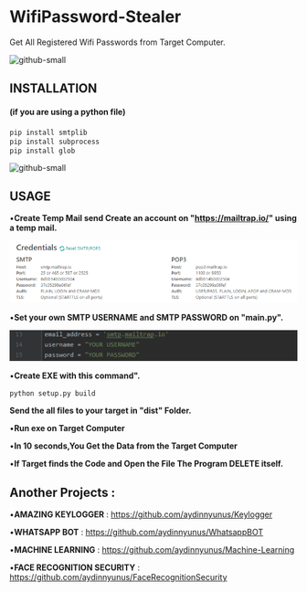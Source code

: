 # WifiPassword-Stealer
Get All Registered Wifi Passwords from Target Computer.

![github-small](/images/mail2.png)

## INSTALLATION
#### (if you are using a python file)

```
pip install smtplib
pip install subprocess
pip install glob

```

![github-small](/images/mail.png)

## USAGE

•**Create Temp Mail send Create an account on "https://mailtrap.io/" using a temp mail.**

![github-small](/images/dene.png)


•**Set your own SMTP USERNAME and SMTP PASSWORD on "main.py".**

![github-small](/images/pass.png)

•**Create EXE with this command".**

```
python setup.py build

```
**Send the all files to your target in "dist" Folder.**


•**Run exe on Target Computer**

•**In 10 seconds,You Get the Data from the Target Computer**

•**If Target finds the Code and Open the File The Program DELETE itself.**


## Another Projects : 

•**AMAZING KEYLOGGER** : https://github.com/aydinnyunus/Keylogger

•**WHATSAPP BOT** : https://github.com/aydinnyunus/WhatsappBOT

•**MACHINE LEARNING** : https://github.com/aydinnyunus/Machine-Learning

•**FACE RECOGNITION SECURITY** : https://github.com/aydinnyunus/FaceRecognitionSecurity

